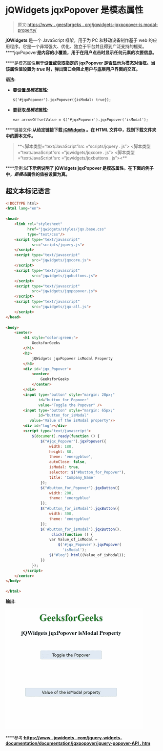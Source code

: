 # jQWidgets jqxPopover 是模态属性

> 原文:[https://www . geesforgeks . org/jqwidgets-jqxpopover-is modal-property/](https://www.geeksforgeeks.org/jqwidgets-jqxpopover-ismodal-property/)

**jQWidgets** 是一个 JavaScript 框架，用于为 PC 和移动设备制作基于 web 的应用程序。它是一个非常强大、优化、独立于平台并且得到广泛支持的框架。****jqxPopover**是内容的小覆盖，用于在用户点击时显示任何元素的次要信息。**

****是模态属性**用于设置或获取指定的 jqxPopover 是否显示为模态对话框。当该属性值设置为 *true* 时，弹出窗口会阻止用户与底层用户界面的交互。**

****语法:****

*   **要设置*是模态*属性:**

    ```html
    $('#jqxPopover').jqxPopover({isModal: true});
    ```

*   **要获取*是模态*属性:**

    ```html
    var arrowOffsetValue = $('#jqxPopover').jqxPopover('isModal');
    ```

****链接文件:**从给定链接下载 [jQWidgets](https://www.jqwidgets.com/download/) 。在 HTML 文件中，找到下载文件夹中的脚本文件。**

> <link rel="”stylesheet”" href="”jqwidgets/styles/jqx.base.css”" type="”text/css”/"> **<脚本类型=“text/JavaScript”src =“scripts/jquery . js”></script>
> <脚本类型=“text/JavaScript”src =“jqwidgets/jqxcore . js”></script>
> <脚本类型=“text/JavaScript”src =“jqwidgets/jqxbuttons . js”><**

****示例:**以下示例说明了 jQWidgets jqxPopover **是模态属性**。在下面的例子中，*是模态*属性的值被设置为真。**

## **超文本标记语言**

```html
<!DOCTYPE html>
<html lang="en">

<head>
    <link rel="stylesheet" 
          href="jqwidgets/styles/jqx.base.css"
          type="text/css"/>
    <script type="text/javascript" 
            src="scripts/jquery.js">
    </script>
    <script type="text/javascript" 
            src="jqwidgets/jqxcore.js">
    </script>
    <script type="text/javascript" 
            src="jqwidgets/jqxbuttons.js">
    </script>
    <script type="text/javascript" 
            src="jqwidgets/jqxpopover.js">
    </script>
    <script type="text/javascript" 
            src="jqwidgets/jqx-all.js">
    </script>
</head>

<body>
    <center>
        <h1 style="color:green;">
            GeeksforGeeks
        </h1>
        <h3>
            jQWidgets jqxPopover isModal Property
        </h3>
        <div id='jqx_Popover'>
            <center>
                GeeksforGeeks
            </center>
        </div>
        <input type="button" style="margin: 28px;" 
               id="button_for_Popover" 
               value="Toggle the Popover" />
        <input type="button" style="margin: 65px;" 
               id="button_for_isModal"
           value="Value of the isModal property"/>
        <div id="log"></div>
        <script type="text/javascript">
            $(document).ready(function () {
                $("#jqx_Popover").jqxPopover({
                    width: 180,
                    height: 80,
                    theme: 'energyblue',
                    autoClose: false,
                    isModal: true,
                    selector: $("#button_for_Popover"),
                    title: 'Company_Name'
                });
                $("#button_for_Popover").jqxButton({
                    width: 200,
                    theme: 'energyblue'
                });
                $("#button_for_isModal").jqxButton({
                    width: 300,
                    theme: 'energyblue'
                });
                $('#button_for_isModal').jqxButton().
                     click(function () {
                    var Value_of_isModal =
                        $('#jqx_Popover').jqxPopover(
                          'isModal');
                    $("#log").html((Value_of_isModal));
                })
            });
        </script>
    </center>
</body>

</html>
```

****输出:****

**![](img/d77bff5c892342b75ed90ccce698f960.png)**

****参考:**[https://www . jqwidgets . com/jquery-widgets-documentation/documentation/jqxpopover/jquery-popover-API . htm](https://www.jqwidgets.com/jquery-widgets-documentation/documentation/jqxpopover/jquery-popover-api.htm)**